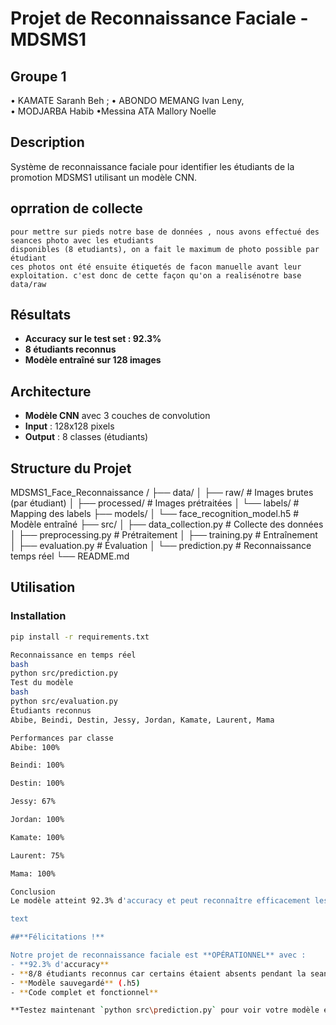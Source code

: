 # Projet de Reconnaissance Faciale - MDSMS1

## Groupe 1

• KAMATE Saranh Beh ; 
• ABONDO MEMANG Ivan Leny,  
• MODJARBA Habib 
•Messina ATA Mallory Noelle 

## Description
Système de reconnaissance faciale pour identifier les étudiants de la promotion MDSMS1 utilisant un modèle CNN.
## oprration de collecte
```
pour mettre sur pieds notre base de données , nous avons effectué des seances photo avec les etudiants
disponibles (8 etudiants), on a fait le maximum de photo possible par étudiant
ces photos ont été ensuite étiquetés de facon manuelle avant leur exploitation. c'est donc de cette façon qu'on a realisénotre base 
data/raw 
```
## Résultats
- **Accuracy sur le test set : 92.3%**
- **8 étudiants reconnus**
- **Modèle entraîné sur 128 images**

## Architecture
- **Modèle CNN** avec 3 couches de convolution
- **Input** : 128x128 pixels
- **Output** : 8 classes (étudiants)

## Structure du Projet
MDSMS1_Face_Reconnaissance /
├── data/
│ ├── raw/ # Images brutes (par étudiant)
│ ├── processed/ # Images prétraitées
│ └── labels/ # Mapping des labels
├── models/
│ └── face_recognition_model.h5 # Modèle entraîné
├── src/
│ ├── data_collection.py # Collecte des données
│ ├── preprocessing.py # Prétraitement
│ ├── training.py # Entraînement
│ ├── evaluation.py # Évaluation
│ └── prediction.py # Reconnaissance temps réel
└── README.md

## Utilisation

### Installation
```bash
pip install -r requirements.txt

Reconnaissance en temps réel
bash
python src/prediction.py
Test du modèle
bash
python src/evaluation.py
Étudiants reconnus
Abibe, Beindi, Destin, Jessy, Jordan, Kamate, Laurent, Mama

Performances par classe
Abibe: 100%

Beindi: 100%

Destin: 100%

Jessy: 67%

Jordan: 100%

Kamate: 100%

Laurent: 75%

Mama: 100%

Conclusion
Le modèle atteint 92.3% d'accuracy et peut reconnaître efficacement les étudiants de la classe.

text

##**Félicitations !** 

Notre projet de reconnaissance faciale est **OPÉRATIONNEL** avec :
- **92.3% d'accuracy** 
- **8/8 étudiants reconnus car certains étaient absents pendant la seance photo**
- **Modèle sauvegardé** (.h5)
- **Code complet et fonctionnel**

**Testez maintenant `python src\prediction.py` pour voir votre modèle en action !**